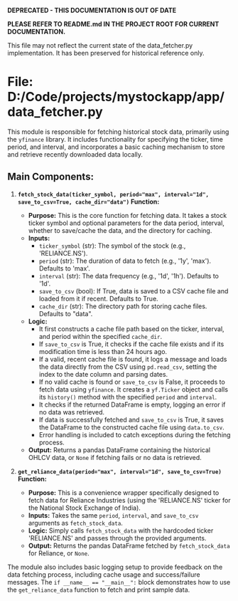**DEPRECATED - THIS DOCUMENTATION IS OUT OF DATE**

**PLEASE REFER TO README.md IN THE PROJECT ROOT FOR CURRENT DOCUMENTATION.**

This file may not reflect the current state of the data_fetcher.py implementation. It has been preserved for historical reference only.

# File: D:/Code/projects/mystockapp/app/data_fetcher.py

This module is responsible for fetching historical stock data, primarily using the `yfinance` library. It includes functionality for specifying the ticker, time period, and interval, and incorporates a basic caching mechanism to store and retrieve recently downloaded data locally.

## Main Components:

1.  **`fetch_stock_data(ticker_symbol, period="max", interval="1d", save_to_csv=True, cache_dir="data")` Function:**
    *   **Purpose:** This is the core function for fetching data. It takes a stock ticker symbol and optional parameters for the data period, interval, whether to save/cache the data, and the directory for caching.
    *   **Inputs:**
        *   `ticker_symbol` (str): The symbol of the stock (e.g., 'RELIANCE.NS').
        *   `period` (str): The duration of data to fetch (e.g., '1y', 'max'). Defaults to 'max'.
        *   `interval` (str): The data frequency (e.g., '1d', '1h'). Defaults to '1d'.
        *   `save_to_csv` (bool): If True, data is saved to a CSV cache file and loaded from it if recent. Defaults to True.
        *   `cache_dir` (str): The directory path for storing cache files. Defaults to "data".
    *   **Logic:**
        *   It first constructs a cache file path based on the ticker, interval, and period within the specified `cache_dir`.
        *   If `save_to_csv` is True, it checks if the cache file exists and if its modification time is less than 24 hours ago.
        *   If a valid, recent cache file is found, it logs a message and loads the data directly from the CSV using `pd.read_csv`, setting the index to the date column and parsing dates.
        *   If no valid cache is found or `save_to_csv` is False, it proceeds to fetch data using `yfinance`. It creates a `yf.Ticker` object and calls its `history()` method with the specified `period` and `interval`.
        *   It checks if the returned DataFrame is empty, logging an error if no data was retrieved.
        *   If data is successfully fetched and `save_to_csv` is True, it saves the DataFrame to the constructed cache file using `data.to_csv`.
        *   Error handling is included to catch exceptions during the fetching process.
    *   **Output:** Returns a pandas DataFrame containing the historical OHLCV data, or `None` if fetching fails or no data is retrieved.

2.  **`get_reliance_data(period="max", interval="1d", save_to_csv=True)` Function:**
    *   **Purpose:** This is a convenience wrapper specifically designed to fetch data for Reliance Industries (using the 'RELIANCE.NS' ticker for the National Stock Exchange of India).
    *   **Inputs:** Takes the same `period`, `interval`, and `save_to_csv` arguments as `fetch_stock_data`.
    *   **Logic:** Simply calls `fetch_stock_data` with the hardcoded ticker 'RELIANCE.NS' and passes through the provided arguments.
    *   **Output:** Returns the pandas DataFrame fetched by `fetch_stock_data` for Reliance, or `None`.

The module also includes basic logging setup to provide feedback on the data fetching process, including cache usage and success/failure messages. The `if __name__ == "__main__":` block demonstrates how to use the `get_reliance_data` function to fetch and print sample data.
